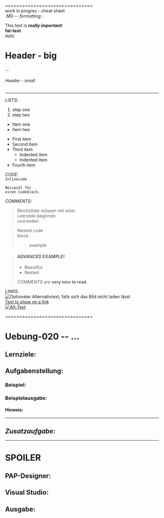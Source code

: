===============================  
 work in progres - cheat sheet  
  .MD -- *formatting* :   

This text is ***really important***!  
**fat-text**  
*italic*  

  # Header - big  
  ...  
  ###### Header - small   

---

*LISTS*:  
1. step one
2. step two

* Item one
* Item two

- First item
- Second item
- Third item
    - Indented item
    - Indented item
- Fourth item
 
*CODE*:  
`Inlinecode`  

```
Beispiel für 
einen Codeblock.
```

*COMMENTS*:  
> Blockzitate müssen mit einer  
> Leerzeile beginnen  
> und enden  

> Nested code  
> block :  
>> example  

> #### ADVANCED EXAMPLE!  
>  
> - Beautiful  
> - Nested  
>  
>  *COMMENTS* are **very ***nice*** to read**.  


*LINKS*:  
![Optionaler Alternativtext, falls sich das Bild nicht laden lässt](http://www.sampleurl.com/logo.png)  
[Text to show on a link](http://www.sampleurl.com)  
[![Alt-Text](imageurl)](linkurl)  

===============================

# Uebung-020  --  ...

## Lernziele:

## Aufgabenstellung:

### Beispiel:
### Beispielausgabe:

#### Hinweis:

-------------------------------
## *Zusatzaufgabe:*




-------------------------------
# **SPOILER**

## PAP-Designer:

## Visual Studio:

## Ausgabe:
